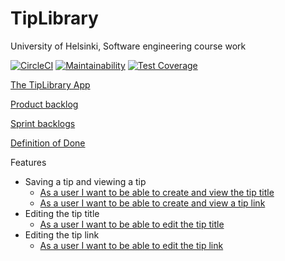 # TipLibrary

University of Helsinki, Software engineering course work

[![CircleCI](https://circleci.com/gh/artoh/TipLibrary.svg?style=svg)](https://circleci.com/gh/artoh/TipLibrary)
[![Maintainability](https://api.codeclimate.com/v1/badges/f0882b5a7b0aad6e55c3/maintainability)](https://codeclimate.com/github/artoh/TipLibrary/maintainability)
[![Test Coverage](https://codecov.io/gh/artoh/TipLibrary/branch/master/graph/badge.svg)](https://codecov.io/gh/artoh/TipLibrary)

[The TipLibrary App](https://tip-library.herokuapp.com/)

[Product backlog](https://docs.google.com/spreadsheets/d/18q2TkTrg6wRqFxhb1a1NQWHXiTSPJFS7uFT90E7AGEQ/edit?usp=sharing)

[Sprint backlogs](https://docs.google.com/spreadsheets/d/1n06zsuneiQr93J8Tg0StO6YMmLqckqvX2F--6A1eAUU/edit?usp=sharing)

[Definition of Done](DoD.txt)

Features

- Saving a tip and viewing a tip
  - [As a user I want to be able to create and view the tip title](/features/creatingTipTitle.feature)
  - [As a user I want to be able to create and view a tip link](/features/creatingTipLink.feature)
- Editing the tip title
  - [As a user I want to be able to edit the tip title](/features/editingTipTitle.feature)
- Editing the tip link
  - [As a user I want to be able to edit the tip link](/features/editingTipLink.feature)
